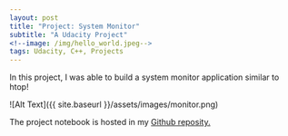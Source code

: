 ```yaml
---
layout: post
title: "Project: System Monitor"
subtitle: "A Udacity Project"
<!--image: /img/hello_world.jpeg-->
tags: Udacity, C++, Projects
---
```


In this project, I was able to build a system monitor application similar to htop!



![Alt Text]({{ site.baseurl }}/assets/images/monitor.png)

The project notebook is hosted in my [Github reposity.](https://github.com/sconde/CppND-System-Monitor-Project-Updated)

